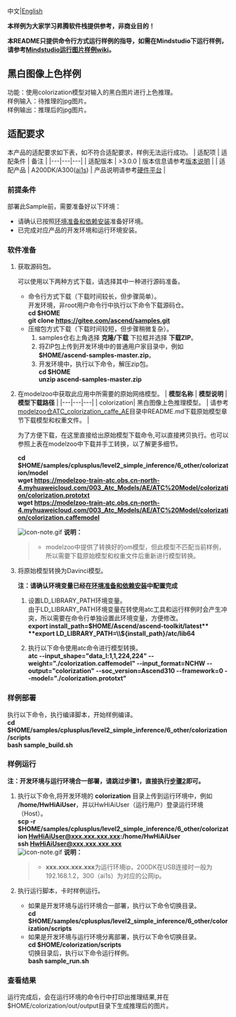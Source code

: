 中文|[English](README.md)

**本样例为大家学习昇腾软件栈提供参考，非商业目的！**

**本README只提供命令行方式运行样例的指导，如需在Mindstudio下运行样例，请参考[Mindstudio运行图片样例wiki](https://gitee.com/ascend/samples/wikis/Mindstudio%E8%BF%90%E8%A1%8C%E5%9B%BE%E7%89%87%E6%A0%B7%E4%BE%8B?sort_id=3164874)。**

## 黑白图像上色样例

功能：使用colorization模型对输入的黑白图片进行上色推理。    
样例输入：待推理的jpg图片。    
样例输出：推理后的jpg图片。

## 适配要求

本产品的适配要求如下表，如不符合适配要求，样例无法运行成功。
| 适配项 | 适配条件 | 备注 |
|---|---|---|
| 适配版本 | >3.0.0 | 版本信息请参考[版本说明](https://ascend.huawei.com/zh/#/software/cann/notice) |
| 适配产品 | A200DK/A300([ai1s](https://support.huaweicloud.com/productdesc-ecs/ecs_01_0047.html#ecs_01_0047__section78423209366))  | 产品说明请参考[硬件平台](https://ascend.huawei.com/zh/#/hardware/product) |


### 前提条件

部署此Sample前，需要准备好以下环境：

- 请确认已按照[环境准备和依赖安装](../../../environment)准备好环境。    
- 已完成对应产品的开发环境和运行环境安装。

### 软件准备

1. 获取源码包。

   可以使用以下两种方式下载，请选择其中一种进行源码准备。   
    - 命令行方式下载（下载时间较长，但步骤简单）。    
       开发环境，非root用户命令行中执行以下命令下载源码仓。    
       **cd $HOME**     
       **git clone https://gitee.com/ascend/samples.git**    
    - 压缩包方式下载（下载时间较短，但步骤稍微复杂）。    
        1. samples仓右上角选择 **克隆/下载** 下拉框并选择 **下载ZIP**。    
        2. 将ZIP包上传到开发环境中的普通用户家目录中，例如 **$HOME/ascend-samples-master.zip**。     
        3. 开发环境中，执行以下命令，解压zip包。     
            **cd $HOME**    
            **unzip ascend-samples-master.zip**

2. 在modelzoo中获取此应用中所需要的原始网络模型。
    |  **模型名称**  |  **模型说明**  |  **模型下载路径**  |
    |---|---|---|
    |  colorization| 黑白图像上色推理模型。  |  请参考[modelzoo仓ATC_colorization_caffe_AE](https://gitee.com/ascend/modelzoo/tree/master/contrib/TensorFlow/Research/cv/colorization/ATC_colorization_caffe_AE)目录中README.md下载原始模型章节下载模型和权重文件。 |

    为了方便下载，在这里直接给出原始模型下载命令,可以直接拷贝执行。也可以参照上表在modelzoo中下载并手工转换，以了解更多细节。
    
    **cd $HOME/samples/cplusplus/level2_simple_inference/6_other/colorization/model**     
    **wget https://modelzoo-train-atc.obs.cn-north-4.myhuaweicloud.com/003_Atc_Models/AE/ATC%20Model/colorization/colorization.prototxt**    
    **wget https://modelzoo-train-atc.obs.cn-north-4.myhuaweicloud.com/003_Atc_Models/AE/ATC%20Model/colorization/colorization.caffemodel**    
    
    ![](https://images.gitee.com/uploads/images/2020/1106/160652_6146f6a4_5395865.gif "icon-note.gif") **说明：**  
    > - modelzoo中提供了转换好的om模型，但此模型不匹配当前样例，所以需要下载原始模型和权重文件后重新进行模型转换。

3. 将原始模型转换为Davinci模型。
    
    **注：请确认环境变量已经在[环境准备和依赖安装](../../../environment)中配置完成**

    1. 设置LD_LIBRARY_PATH环境变量。    
        由于LD_LIBRARY_PATH环境变量在转使用atc工具和运行样例时会产生冲突，所以需要在命令行单独设置此环境变量，方便修改。    
        **export install_path=$HOME/Ascend/ascend-toolkit/latest**    
        **export LD_LIBRARY_PATH=\\${install_path}/atc/lib64**      

    2. 执行以下命令使用atc命令进行模型转换。       
        **atc --input_shape="data_l:1,1,224,224" --weight="./colorization.caffemodel" --input_format=NCHW --output="colorization" --soc_version=Ascend310 --framework=0 --model="./colorization.prototxt"**


### 样例部署

执行以下命令，执行编译脚本，开始样例编译。   
**cd $HOME/samples/cplusplus/level2_simple_inference/6_other/colorization/scripts**    
**bash sample_build.sh**

### 样例运行

**注：开发环境与运行环境合一部署，请跳过步骤1，直接执行[步骤2](#step_2)即可。**   

1. 执行以下命令,将开发环境的 **colorization** 目录上传到运行环境中，例如 **/home/HwHiAiUser**，并以HwHiAiUser（运行用户）登录运行环境（Host）。    
    **scp -r $HOME/samples/cplusplus/level2_simple_inference/6_other/colorization HwHiAiUser@xxx.xxx.xxx.xxx:/home/HwHiAiUser**    
    **ssh HwHiAiUser@xxx.xxx.xxx.xxx**     
    ![](https://images.gitee.com/uploads/images/2020/1106/160652_6146f6a4_5395865.gif "icon-note.gif") **说明：**  
    > - **xxx.xxx.xxx.xxx**为运行环境ip，200DK在USB连接时一般为192.168.1.2，300（ai1s）为对应的公网ip。

2. <a name="step_2"></a>执行运行脚本，卡时样例运行。    
    - 如果是开发环境与运行环境合一部署，执行以下命令切换目录。    
      **cd $HOME/samples/cplusplus/level2_simple_inference/6_other/colorization/scripts**    
    - 如果是开发环境与运行环境分离部署，执行以下命令切换目录。     
      **cd $HOME/colorization/scripts**     
    切换目录后，执行以下命令运行样例。      
    **bash sample_run.sh**      

### 查看结果

运行完成后，会在运行环境的命令行中打印出推理结果,并在$HOME/colorization/out/output目录下生成推理后的图片。